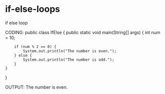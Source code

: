 # if-else-loops
if else loop


CODING:
public class IfElse {
    public static void main(String[] args) {
        int num = 10;


        if (num % 2 == 0) {
            System.out.println("The number is even.");
        } else {
            System.out.println("The number is odd.");
        }
    }
}


OUTPUT:
The number is even.

